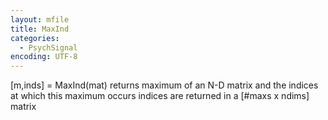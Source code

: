 ```yaml
---
layout: mfile
title: MaxInd
categories:
  - PsychSignal
encoding: UTF-8
---
```


[m,inds] = MaxInd(mat)
returns maximum of an N-D matrix and the indices at which this maximum
occurs
indices are returned in a [#maxs x ndims] matrix